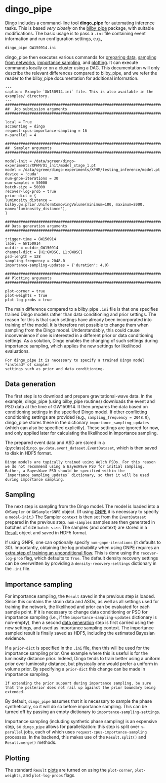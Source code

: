 # dingo_pipe

Dingo includes a command-line tool **dingo_pipe** for automating inference tasks. This is based *very closely* on the [bilby_pipe](https://lscsoft.docs.ligo.org/bilby_pipe/master/index.html) package, with suitable modifications. The basic usage is to pass a `.ini` file containing event information and run configuration settings, e.g.,
```bash
dingo_pipe GW150914.ini
```
dingo_pipe then executes various commands for [preparing data](#data-generation), [sampling from networks](#sampling), [importance sampling](#importance-sampling), and [plotting](#plotting). It can execute commands locally or on a cluster using a DAG. This documentation will only describe the relevant differences compared to bilby_pipe, and we refer the reader to the bilby_pipe documentation for additional information.

```{code-block} ini
---
caption: Example `GW150914.ini` file. This is also available in the examples/ directory.
---
################################################################################
##  Job submission arguments
################################################################################

local = True
accounting = dingo
request-cpus-importance-sampling = 16
n-parallel = 4

################################################################################
##  Sampler arguments
################################################################################

model-init = /data/sgreen/dingo-experiments/XPHM/O1_init/model_stage_1.pt
model = /data/sgreen/dingo-experiments/XPHM/testing_inference/model.pt
device = 'cuda'
num-gnpe-iterations = 30
num-samples = 50000
batch-size = 50000
recover-log-prob = true
prior-dict = {
luminosity_distance = bilby.gw.prior.UniformComovingVolume(minimum=100, maximum=2000, name='luminosity_distance'),
}

################################################################################
## Data generation arguments
################################################################################

trigger-time = GW150914
label = GW150914
outdir = outdir_GW150914
channel-dict = {H1:GWOSC, L1:GWOSC}
psd-length = 128
sampling-frequency = 2048.0
importance-sampling-updates = {'duration': 4.0}

################################################################################
## Plotting arguments
################################################################################

plot-corner = true
plot-weights = true
plot-log-probs = true
```

The main difference compared to a bilby_pipe `.ini` file is that one specifies trained Dingo models rather than data conditioning and prior settings. The reason for this is that such settings have already been incorporated into training of the model. It is therefore not possible to change them when sampling from the Dingo model. Understandably, this could cause inconvenience if one is interested in a different prior or data conditioning settings. As a solution, Dingo enables the changing of such settings during importance sampling, which applies the new settings for likelihood evaluations.

```{important}
For dingo_pipe it is necessary to specify a trained Dingo model *instead* of sampler
settings such as prior and data conditioning.
```

## Data generation

The first step is to download and prepare gravitational-wave data. In the example, dingo_pipe (using bilby_pipe routines) downloads the event and PSD data at the time of GW150914. It then prepares the data based on conditioning settings in the specified Dingo model. If other conflicting conditioning settings are provided (e.g., `sampling_frequency = 2048.0`), dingo_pipe stores these in the dictionary `importance_sampling_updates` (which can also be specified explicitly). These settings are ignored for now, and only applied later for calculating the likelihood in importance sampling.

The prepared event data and ASD are stored in a {py:class}`dingo.gw.data.event_dataset.EventDataset`, which is then saved to disk in HDF5 format.

```{note}
Dingo models are typically trained using Welch PSDs. For this reason we do not recommend using a BayesWave PSD for initial sampling. Rather, a BayesWave PSD should be specified within the `importance_sampling_updates` dictionary, so that it will be used during importance sampling.
```

## Sampling

The next step is sampling from the Dingo model. The model is loaded into a `GWSampler` or `GWSamplerGNPE` object. (If using [GNPE](gnpe) it is necessary to specify a `model-init`.) The Sampler `context` is then set from the `EventDataset` prepared in the previous step. `num-samples` samples are then generated in batches of size `batch-size`. The samples (and context) are stored in a [Result](result) object and saved in HDF5 format.

If using GNPE, one can optionally specify `num-gnpe-iterations` (it defaults to 30). Importantly, obtaining the log probability when using GNPE requires an [extra step of training an unconditional flow](result.md#density-recovery). This is done using the `recover-log-prob` flag, which defaults to `True`. The default density recovery settings can be overwritten by providing a `density-recovery-settings` dictionary in the `.ini` file.

## Importance sampling

For importance sampling, the `Result` saved in the previous step is loaded. Since this contains the strain data and ASDs, as well as all settings used for training the network, the likelihood and prior can be evaluated for each sample point. If it is necessary to change data conditioning or PSD for importance sampling (i.e., if the `importance-sampling-updates` dictionary is non-empty), then a second [data generation](#data-generation) step is first carried using the new settings, and used as importance sampling context. The importance sampled result is finally saved as HDF5, including the estimated Bayesian evidence.

If a `prior-dict` is specified in the `.ini` file, then this will be used for the importance sampling prior. One example where this is useful is for the luminosity distance prior. Indeed, Dingo tends to train better using a uniform prior over luminosity distance, but physically one would prefer a uniform in volume prior. By specifying a `prior-dict` this change can be made in importance sampling.

```{caution}
If extending the prior support during importance sampling, be sure that the posterior does not rail up against the prior boundary being extended.
```

By default, `dingo_pipe` assumes that it is necessary to sample the phase synthetically, so it will do so before importance sampling. This can be turned off by passing an empty dictionary to `importance-sampling-settings`.

Importance sampling (including synthetic phase sampling) is an expensive step, so `dingo_pipe` allows for parallelization: this step is split over `n-parallel` jobs, each of which uses `request-cpus-importance-sampling` processes. In the backend, this makes use of the `Result.split()` and `Result.merge()` methods.

## Plotting

The standard `Result` [plots](result.md#plotting) are turned on using the `plot-corner`, `plot-weights`, and `plot-log-probs` flags.